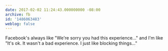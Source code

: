 ```yaml
---
date: 2017-02-02 11:24:43.000000000 -08:00
archive: fb
id: '1486063483'
weblog: false
---
```


Facebook's always like "We're sorry you had this experience..." and I'm like "It's ok. It wasn't a bad experience. I just like blocking things..."
